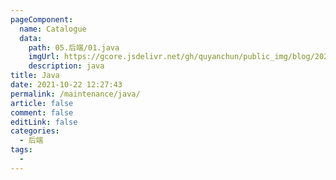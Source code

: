 ```yaml
---
pageComponent:
  name: Catalogue
  data:
    path: 05.后端/01.java
    imgUrl: https://gcore.jsdelivr.net/gh/quyanchun/public_img/blog/202110221226713.jpg
    description: java
title: Java
date: 2021-10-22 12:27:43
permalink: /maintenance/java/
article: false
comment: false
editLink: false
categories:
  - 后端
tags:
  - 
---
```

